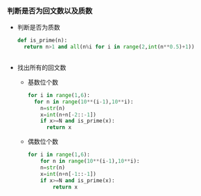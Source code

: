 ### 判断是否为回文数以及质数

- 判断是否为质数

  ```python
  def is_prime(n):
    return n>1 and all(n%i for i in range(2,int(n**0.5)+1))
          
  ```

- 找出所有的回文数

  - 基数位个数

    ```python
    for i in range(1,6):
      for n in range(10**(i-1),10**i):
        n=str(n)
        x=int(n+n[-2::-1])
        if x>=N and is_prime(x):
          return x
    ```

    

  - 偶数位个数

    ```python
    for i in range(1,6):
    	for n in range(10**(i-1),10**i):
      	n=str(n)
      	x=int(n+n[-1::-1])
      	if x>=N and is_prime(x):
        	return x
    ```